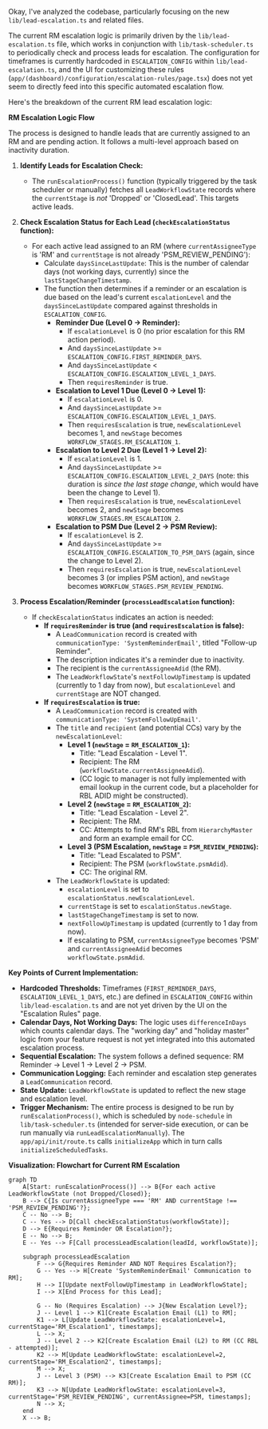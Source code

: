 Okay, I've analyzed the codebase, particularly focusing on the new `lib/lead-escalation.ts` and related files.

The current RM escalation logic is primarily driven by the `lib/lead-escalation.ts` file, which works in conjunction with `lib/task-scheduler.ts` to periodically check and process leads for escalation. The configuration for timeframes is currently hardcoded in `ESCALATION_CONFIG` within `lib/lead-escalation.ts`, and the UI for customizing these rules (`app/(dashboard)/configuration/escalation-rules/page.tsx`) does not yet seem to directly feed into this specific automated escalation flow.

Here's the breakdown of the current RM lead escalation logic:

**RM Escalation Logic Flow**

The process is designed to handle leads that are currently assigned to an RM and are pending action. It follows a multi-level approach based on inactivity duration.

1.  **Identify Leads for Escalation Check:**
    *   The `runEscalationProcess()` function (typically triggered by the task scheduler or manually) fetches all `LeadWorkflowState` records where the `currentStage` is *not* 'Dropped' or 'ClosedLead'. This targets active leads.

2.  **Check Escalation Status for Each Lead (`checkEscalationStatus` function):**
    *   For each active lead assigned to an RM (where `currentAssigneeType` is 'RM' and `currentStage` is not already 'PSM_REVIEW_PENDING'):
        *   Calculate `daysSinceLastUpdate`: This is the number of calendar days (not working days, currently) since the `lastStageChangeTimestamp`.
        *   The function then determines if a reminder or an escalation is due based on the lead's current `escalationLevel` and the `daysSinceLastUpdate` compared against thresholds in `ESCALATION_CONFIG`.
            *   **Reminder Due (Level 0 -> Reminder):**
                *   If `escalationLevel` is 0 (no prior escalation for this RM action period).
                *   And `daysSinceLastUpdate` >= `ESCALATION_CONFIG.FIRST_REMINDER_DAYS`.
                *   And `daysSinceLastUpdate` < `ESCALATION_CONFIG.ESCALATION_LEVEL_1_DAYS`.
                *   Then `requiresReminder` is true.
            *   **Escalation to Level 1 Due (Level 0 -> Level 1):**
                *   If `escalationLevel` is 0.
                *   And `daysSinceLastUpdate` >= `ESCALATION_CONFIG.ESCALATION_LEVEL_1_DAYS`.
                *   Then `requiresEscalation` is true, `newEscalationLevel` becomes 1, and `newStage` becomes `WORKFLOW_STAGES.RM_ESCALATION_1`.
            *   **Escalation to Level 2 Due (Level 1 -> Level 2):**
                *   If `escalationLevel` is 1.
                *   And `daysSinceLastUpdate` >= `ESCALATION_CONFIG.ESCALATION_LEVEL_2_DAYS` (note: this duration is *since the last stage change*, which would have been the change to Level 1).
                *   Then `requiresEscalation` is true, `newEscalationLevel` becomes 2, and `newStage` becomes `WORKFLOW_STAGES.RM_ESCALATION_2`.
            *   **Escalation to PSM Due (Level 2 -> PSM Review):**
                *   If `escalationLevel` is 2.
                *   And `daysSinceLastUpdate` >= `ESCALATION_CONFIG.ESCALATION_TO_PSM_DAYS` (again, since the change to Level 2).
                *   Then `requiresEscalation` is true, `newEscalationLevel` becomes 3 (or implies PSM action), and `newStage` becomes `WORKFLOW_STAGES.PSM_REVIEW_PENDING`.

3.  **Process Escalation/Reminder (`processLeadEscalation` function):**
    *   If `checkEscalationStatus` indicates an action is needed:
        *   **If `requiresReminder` is true (and `requiresEscalation` is false):**
            *   A `LeadCommunication` record is created with `communicationType: 'SystemReminderEmail'`, titled "Follow-up Reminder".
            *   The description indicates it's a reminder due to inactivity.
            *   The recipient is the `currentAssigneeAdid` (the RM).
            *   The `LeadWorkflowState`'s `nextFollowUpTimestamp` is updated (currently to 1 day from now), but `escalationLevel` and `currentStage` are NOT changed.
        *   **If `requiresEscalation` is true:**
            *   A `LeadCommunication` record is created with `communicationType: 'SystemFollowUpEmail'`.
            *   The `title` and `recipient` (and potential CCs) vary by the `newEscalationLevel`:
                *   **Level 1 (`newStage` = `RM_ESCALATION_1`):**
                    *   Title: "Lead Escalation - Level 1".
                    *   Recipient: The RM (`workflowState.currentAssigneeAdid`).
                    *   (CC logic to manager is not fully implemented with email lookup in the current code, but a placeholder for RBL ADID might be constructed).
                *   **Level 2 (`newStage` = `RM_ESCALATION_2`):**
                    *   Title: "Lead Escalation - Level 2".
                    *   Recipient: The RM.
                    *   CC: Attempts to find RM's RBL from `HierarchyMaster` and form an example email for CC.
                *   **Level 3 (PSM Escalation, `newStage` = `PSM_REVIEW_PENDING`):**
                    *   Title: "Lead Escalated to PSM".
                    *   Recipient: The PSM (`workflowState.psmAdid`).
                    *   CC: The original RM.
            *   The `LeadWorkflowState` is updated:
                *   `escalationLevel` is set to `escalationStatus.newEscalationLevel`.
                *   `currentStage` is set to `escalationStatus.newStage`.
                *   `lastStageChangeTimestamp` is set to now.
                *   `nextFollowUpTimestamp` is updated (currently to 1 day from now).
                *   If escalating to PSM, `currentAssigneeType` becomes 'PSM' and `currentAssigneeAdid` becomes `workflowState.psmAdid`.

**Key Points of Current Implementation:**

*   **Hardcoded Thresholds:** Timeframes (`FIRST_REMINDER_DAYS`, `ESCALATION_LEVEL_1_DAYS`, etc.) are defined in `ESCALATION_CONFIG` within `lib/lead-escalation.ts` and are not yet driven by the UI on the "Escalation Rules" page.
*   **Calendar Days, Not Working Days:** The logic uses `differenceInDays` which counts calendar days. The "working day" and "holiday master" logic from your feature request is not yet integrated into this automated escalation process.
*   **Sequential Escalation:** The system follows a defined sequence: RM Reminder -> Level 1 -> Level 2 -> PSM.
*   **Communication Logging:** Each reminder and escalation step generates a `LeadCommunication` record.
*   **State Update:** `LeadWorkflowState` is updated to reflect the new stage and escalation level.
*   **Trigger Mechanism:** The entire process is designed to be run by `runEscalationProcess()`, which is scheduled by `node-schedule` in `lib/task-scheduler.ts` (intended for server-side execution, or can be run manually via `runLeadEscalationManually`). The `app/api/init/route.ts` calls `initializeApp` which in turn calls `initializeScheduledTasks`.

**Visualization: Flowchart for Current RM Escalation**

```mermaid
graph TD
    A[Start: runEscalationProcess()] --> B{For each active LeadWorkflowState (not Dropped/Closed)};
    B --> C{Is currentAssigneeType === 'RM' AND currentStage !== 'PSM_REVIEW_PENDING'?};
    C -- No --> B;
    C -- Yes --> D[Call checkEscalationStatus(workflowState)];
    D --> E{Requires Reminder OR Escalation?};
    E -- No --> B;
    E -- Yes --> F[Call processLeadEscalation(leadId, workflowState)];

    subgraph processLeadEscalation
        F --> G{Requires Reminder AND NOT Requires Escalation?};
        G -- Yes --> H[Create 'SystemReminderEmail' Communication to RM];
        H --> I[Update nextFollowUpTimestamp in LeadWorkflowState];
        I --> X[End Process for this Lead];

        G -- No (Requires Escalation) --> J{New Escalation Level?};
        J -- Level 1 --> K1[Create Escalation Email (L1) to RM];
        K1 --> L[Update LeadWorkflowState: escalationLevel=1, currentStage='RM_Escalation1', timestamps];
        L --> X;
        J -- Level 2 --> K2[Create Escalation Email (L2) to RM (CC RBL - attempted)];
        K2 --> M[Update LeadWorkflowState: escalationLevel=2, currentStage='RM_Escalation2', timestamps];
        M --> X;
        J -- Level 3 (PSM) --> K3[Create Escalation Email to PSM (CC RM)];
        K3 --> N[Update LeadWorkflowState: escalationLevel=3, currentStage='PSM_REVIEW_PENDING', currentAssignee=PSM, timestamps];
        N --> X;
    end
    X --> B;
```
